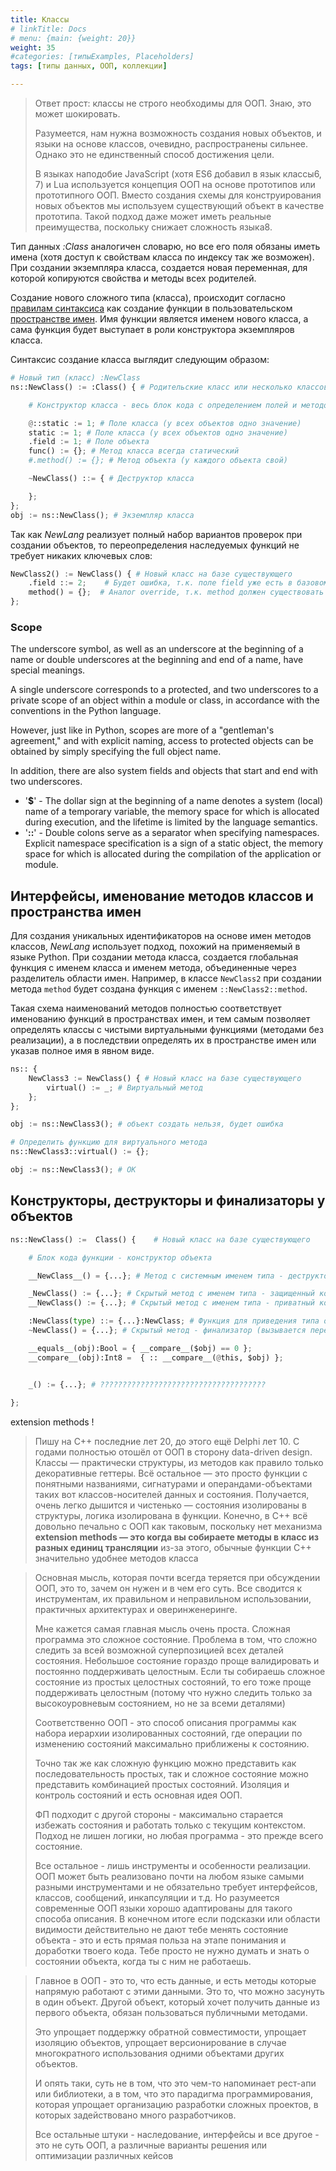 ```yaml
---
title: Классы
# linkTitle: Docs
# menu: {main: {weight: 20}}
weight: 35
#categories: [типыExamples, Placeholders]
tags: [типы данных, ООП, коллекции]

---
```


> Ответ прост: классы не строго необходимы для ООП. Знаю, это может шокировать.
> 
> Разумеется, нам нужна возможность создания новых объектов, 
> и языки на основе классов, очевидно, распространены сильнее. Однако это не единственный способ достижения цели.
> 
> В языках наподобие JavaScript (хотя ES6 добавил в язык классы6, 7) 
> и Lua используется концепция ООП на основе прототипов или прототипного ООП. 
> Вместо создания схемы для конструирования новых объектов мы используем существующий объект в качестве прототипа. 
> Такой подход даже может иметь реальные преимущества, поскольку снижает сложность языка8.


Тип данных *:Class* аналогичен словарю, но все его поля обязаны иметь имена (хотя доступ к свойствам класса по индексу так же возможен).
При создании экземпляра класса, создается новая переменная, для которой копируются свойства и методы всех родителей. 

Создание нового сложного типа (класса), происходит согласно [правилам синтаксиса](/docs/ops/create/) как создание функции
в пользовательском [пространстве имен](/docs/syntax/namespace/). 
Имя функции является именем нового класса, а сама функция будет выступает в роли конструктора экземпляров класса.

Синтаксис создание класса выглядит следующим образом:
```python
# Новый тип (класс) :NewClass
ns::NewClass() := :Class() { # Родительские класс или несколько классов через запятую

    # Конструктор класса - весь блок кода с определением полей и методов

    @::static := 1; # Поле класса (у всех объектов одно значение)
    static := 1; # Поле класса (у всех объектов одно значение)
    .field := 1; # Поле объекта
    func() := {}; # Метод класса всегда статический
    #.method() := {}; # Метод объекта (у каждого объекта свой)

    ~NewClass() ::= { # Деструктор класса

    };
};
obj := ns::NewClass(); # Экземпляр класса
```

Так как *NewLang* реализует полный набор вариантов проверок при создании объектов, 
то переопределения наследуемых функций не требует никаких ключевых слов:
```python
NewClass2() := NewClass() { # Новый класс на базе существующего
    .field ::= 2;    # Будет ошибка, т.к. поле field уже есть в базовом классе
    method() = {};  # Аналог override, т.к. method должен существовать в базовом классе
};
```


### Scope

The underscore symbol, as well as an underscore at the beginning of a name or double underscores at the beginning and end of a name, have special meanings.

A single underscore corresponds to a protected, and two underscores to a private scope of an object within a module or class, in accordance with the conventions in the Python language.

However, just like in Python, scopes are more of a "gentleman's agreement," and with explicit naming, access to protected objects can be obtained by simply specifying the full object name.

In addition, there are also system fields and objects that start and end with two underscores.

- '**$**' - The dollar sign at the beginning of a name denotes a system (local) name of a temporary variable, 
the memory space for which is allocated during execution, and the lifetime is limited by the language semantics.
- '**::**' - Double colons serve as a separator when specifying namespaces. 
Explicit namespace specification is a sign of a static object, the memory space for which is allocated during the compilation 
of the application or module. 




## Интерфейсы, именование методов классов и пространства имен
Для создания уникальных идентификаторов на основе имен методов классов, *NewLang* использует подход, похожий на применяемый в языке Python. 
При создании метода класса, создается глобальная функция с именем класса и именем метода, объединенные через разделитель области имен. 
Например, в классе `NewClass2` при создании метода `method` будет создана функция с именем `::NewClass2::method`.

Такая схема наименований методов полностью соответствует именованию функций в пространствах имен, 
и тем самым позволяет определять классы c чистыми виртуальными функциями (методами без реализации), 
а в последствии определять их в пространстве имен или указав полное имя в явном виде.

```python
ns:: {
    NewClass3 := NewClass() { # Новый класс на базе существующего
        virtual() := _; # Виртуальный метод
    };
};

obj := ns::NewClass3(); # объект создать нельзя, будет ошибка

# Определить функцию для виртуального метода
ns::NewClass3::virtual() := {}; 

obj := ns::NewClass3(); # ОК
```

## Конструкторы, деструкторы и финализаторы у объектов
```python
ns::NewClass() :=  Class() {    # Новый класс на базе существующего

    # Блок кода функции - конструктор объекта

    __NewClass__() = {...}; # Метод с системным именем типа - деструктор объекта (вызывается сразу после удаления)

    _NewClass() := {...}; # Скрытый метод с именем типа - защищенный конструктор объекта ?????????????????
    __NewClass() := {...}; # Скрытый метод с именем типа - приватный конструктор объекта ?????????????????

    :NewClass(type) ::= {...}:NewClass; # Функция для приведения типа объекта $type к типу :NewClass
    ~NewClass() = {...}; # Скрытый метод - финализатор (вызывается перед освобождением памяти)

    __equals__(obj):Bool = { __compare__($obj) == 0 };
    __compare__(obj):Int8 =  { :: __compare__(@this, $obj) };


    _() := {...}; # ?????????????????????????????????????
    
};
```

extension methods !

> Пишу на С++ последние лет 20, до этого ещё Delphi лет 10. С годами полностью отошёл от ООП в сторону data-driven design. 
> Классы — практически структуры, из методов как правило только декоративные геттеры. 
> Всё остальное — это просто функции с понятными названиями, сигнатурами и операндами-объектами таких вот классов-носителей данных и состояния. 
> Получается, очень легко дышится и чистенько — состояния изолированы в структуры, логика изолирована в функции. 
> Конечно, в C++ всё довольно печально с ООП как таковым, поскольку нет механизма **extension methods — это когда вы собираете методы в класс из разных единиц трансляции**
> из-за этого, обычные функции C++ значительно удобнее методов класса




> Основная мысль, которая почти всегда теряется при обсуждении ООП, это то, зачем он нужен и в чем его суть. Все сводится к инструментам, их правильном и неправильном использовании, практичных архитектурах и оверинженеринге.
> 
> Мне кажется самая главная мысль очень проста. Сложная программа это сложное состояние.
> Проблема в том, что сложно следить за всей возможной суперпозицией всех деталей состояния.
> Небольшое состояние гораздо проще валидировать и постоянно поддерживать целостным.
> Если ты собираешь сложное состояние из простых целостных состояний, то его тоже проще поддерживать целостным (потому что нужно следить только за высокоуровневым состоянием, но не за всеми деталями)
> 
> Соответственно ООП - это способ описания программы как набора иерархии изолированных состояний, где операции по изменению состояний максимально приближены к состоянию.
> 
> 
> Точно так же как сложную функцию можно представить как последовательность простых, так и сложное состояние можно представить комбинацией простых состояний.
> Изоляция и контроль состояний и есть основная идея ООП.
> 
> ФП подходит с другой стороны - максимально старается избежать состояния и работать только с текущим контекстом. Подход не лишен логики, но любая программа - это прежде всего состояние.
> 
> Все остальное - лишь инструменты и особенности реализации. ООП может быть реализовано почти на любом языке самыми разными инструментами и не обязательно требует интерфейсов, классов, сообщений, инкапсуляции и т.д. Но разумеется современные ООП языки хорошо адаптированы для такого способа описания. В конечном итоге если подсказки или области видимости действительно не дают тебе менять состояние объекта - это и есть прямая польза на этапе понимания и доработки твоего кода. Тебе просто не нужно думать и знать о состоянии объекта, когда ты с ним не работаешь.




> Главное в ООП - это то, что есть данные, и есть методы которые напрямую работают с этими данными. Это то, что можно засунуть в один объект. Другой объект, который хочет получить данные из первого объекта, обязан пользоваться публичными методами.
> 
> Это упрощает поддержку обратной совместимости, упрощает изоляцию объектов, упрощает версионирование в случае многократного использования одними объектами других объектов.
> 
> И опять таки, суть не в том, что это чем-то напоминает рест-апи или библиотеки, а в том, что это парадигма программирования, которая упрощает организацию разработки сложных проектов, в которых задействовано много разработчиков.
> 
> Все остальные штуки - наследование, интерфейсы и все другое - это не суть ООП, а различные варианты решения или оптимизации различных кейсов